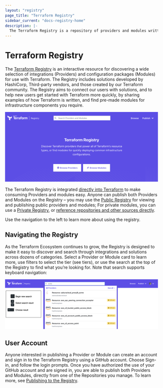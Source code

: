 ```yaml
---
layout: "registry"
page_title: "Terraform Registry"
sidebar_current: "docs-registry-home"
description: |-
  The Terraform Registry is a repository of providers and modules written by the Terraform community.
---
```


# Terraform Registry

The [Terraform Registry](https://registry.terraform.io) is an interactive resource for discovering a wide selection of integrations (Providers) and configuration packages (Modules) for use with Terraform. The Registry includes solutions developed by HashiCorp, Third-party vendors, and those created by our Terraform community. The Registry aims to connect our users with solutions, and to help new users get started with Terraform more quickly, by sharing examples of how Terraform is written, and find pre-made modules for infrastructure components you require.

![screenshot: terraform registry landing page](./images/registry1.png)

The Terraform Registry is integrated [directly into Terraform](https://www.terraform.io/docs/configuration/providers.html) to make consuming Providers and modules easy. Anyone can publish both Providers and Modules on the Registry – you may use the [Public Registry](https://registry.terraform.io) for viewing and publishing public providers and modules; For private modules, you can use a [Private Registry](https://www.terraform.io/docs/registry/private.html), or [reference repositories and other sources directly](https://www.terraform.io/docs/modules/sources.html).

Use the navigation to the left to learn more about using the registry.

## Navigating the Registry

As the Terraform Ecosystem continues to grow, the Registry is designed to make it easy to discover and search through integrations and solutions across dozens of categories. Select a Provider or Module card to learn more, use filters to select the tier (see tiers), or use the search at the top of the Registry to find what you’re looking for. Note that search supports keyboard navigation:

![screenshot: terraform registry browse](./images/registry2.png)

## User Account

Anyone interested in publishing a Provider or Module can create an account and sign in to the Terraform Registry using a GitHub account. Choose Sign-in, and follow the login prompts. Once you have authorized the use of your GitHub account and are signed in, you are able to publish both Providers and Modules, directly from one of the Repositories you manage. To learn more, see [Publishing to the Registry](https://www.terraform.io/docs/registry/providers/publishing.html).
